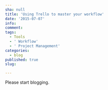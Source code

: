 ```yaml
---
sha: null
title: 'Using Trello to master your workflow'
date: '2015-07-07'
info: 
comment: 
tags:
  - Tools
  - ' Workflow'
  - ' Project Management'
categories:
  - blog
published: true
slug: 

---
```

Please start blogging.